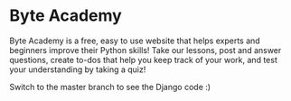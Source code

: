 # Byte Academy
Byte Academy is a free, easy to use website that helps experts and beginners improve their Python skills!
Take our lessons, post and answer questions, create to-dos that help you keep track of your work, and
test your understanding by taking a quiz!

Switch to the master branch to see the Django code :)
